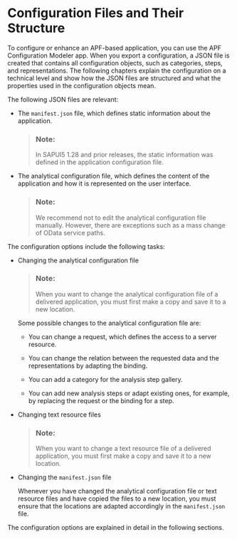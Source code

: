 <!-- loio56467c53595a6655e10000000a423f68 -->

# Configuration Files and Their Structure

To configure or enhance an APF-based application, you can use the APF Configuration Modeler app. When you export a configuration, a JSON file is created that contains all configuration objects, such as categories, steps, and representations. The following chapters explain the configuration on a technical level and show how the JSON files are structured and what the properties used in the configuration objects mean.

The following JSON files are relevant:

-   The `manifest.json` file, which defines static information about the application.

    > ### Note:  
    > In SAPUI5 1.28 and prior releases, the static information was defined in the application configuration file.

-   The analytical configuration file, which defines the content of the application and how it is represented on the user interface.

    > ### Note:  
    > We recommend not to edit the analytical configuration file manually. However, there are exceptions such as a mass change of OData service paths.


The configuration options include the following tasks:

-   Changing the analytical configuration file

    > ### Note:  
    > When you want to change the analytical configuration file of a delivered application, you must first make a copy and save it to a new location.

    Some possible changes to the analytical configuration file are:

    -   You can change a request, which defines the access to a server resource.

    -   You can change the relation between the requested data and the representations by adapting the binding.

    -   You can add a category for the analysis step gallery.

    -   You can add new analysis steps or adapt existing ones, for example, by replacing the request or the binding for a step.


-   Changing text resource files

    > ### Note:  
    > When you want to change a text resource file of a delivered application, you must first make a copy and save it to a new location.

-   Changing the `manifest.json` file

    Whenever you have changed the analytical configuration file or text resource files and have copied the files to a new location, you must ensure that the locations are adapted accordingly in the `manifest.json` file.


The configuration options are explained in detail in the following sections.

